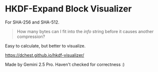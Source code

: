 # HKDF-Expand Block Visualizer

For SHA-256 and SHA-512.

> How many bytes can I fit into the _info_ string
> before it causes another compression?

Easy to calculate, but better to visualize.

https://dchest.github.io/hkdf-visualizer/

Made by Gemini 2.5 Pro. Haven't checked for correctness :)
